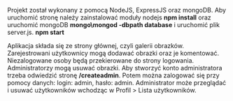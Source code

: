 Projekt został wykonany z pomocą NodeJS, ExpressJS oraz mongoDB. Aby uruchomić stronę należy zainstalować moduły nodejs
**npm install**
oraz uruchomić mongoDB
**mongo\mongod -dbpath database**
i uruchomić plik server.js.
**npm start**

Aplikacja składa się ze strony głównej, czyli galerii obrazków. Zarejestrowani użytkownicy mogą dodawać obrazki oraz je komentować. Niezalogowane osoby będą przekierowane do strony logowania. Administratorzy mogą usuwać obrazki.
Aby stworzyć konto administratora trzeba odwiedzić stronę **/createadmin**. Potem można zalogować się przy pomocy danych: login: admin, hasło: admin.
Administrator może przeglądać i usuwać użytkowników wchodząc w Profil > Lista użytkowników.
